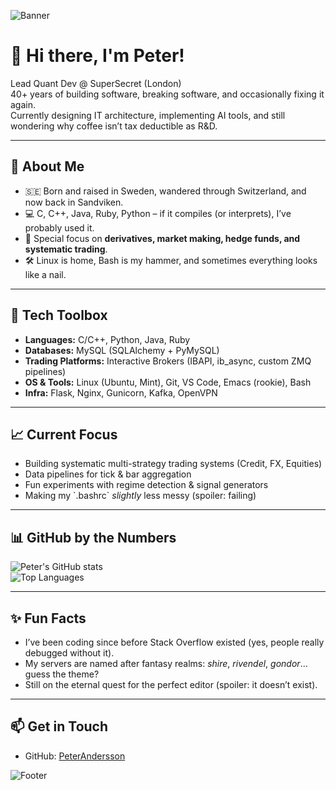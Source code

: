 ![Banner](https://capsule-render.vercel.app/api?type=waving&color=gradient&height=180&section=header&text=Peter%20Andersson%20👨‍💻&fontSize=36&fontAlignY=35&desc=Lead%20Quant%20Dev%20%7C%20Systematic%20Trading%20%7C%20AI%20Tools&descAlignY=55&descAlign=50)

# 👋 Hi there, I'm Peter!

Lead Quant Dev @ SuperSecret (London)  
40+ years of building software, breaking software, and occasionally fixing it again.  
Currently designing IT architecture, implementing AI tools, and still wondering why coffee isn’t tax deductible as R&D.

---

## 🚀 About Me
- 🇸🇪 Born and raised in Sweden, wandered through Switzerland, and now back in Sandviken.  
- 💻 C, C++, Java, Ruby, Python – if it compiles (or interprets), I’ve probably used it.  
- 🏦 Special focus on **derivatives, market making, hedge funds, and systematic trading**.  
- 🛠 Linux is home, Bash is my hammer, and sometimes everything looks like a nail.  

---

## 🧰 Tech Toolbox
- **Languages:** C/C++, Python, Java, Ruby  
- **Databases:** MySQL (SQLAlchemy + PyMySQL)  
- **Trading Platforms:** Interactive Brokers (IBAPI, ib_async, custom ZMQ pipelines)  
- **OS & Tools:** Linux (Ubuntu, Mint), Git, VS Code, Emacs (rookie), Bash  
- **Infra:** Flask, Nginx, Gunicorn, Kafka, OpenVPN  

---

## 📈 Current Focus
- Building systematic multi-strategy trading systems (Credit, FX, Equities)  
- Data pipelines for tick & bar aggregation  
- Fun experiments with regime detection & signal generators  
- Making my \`.bashrc\` *slightly* less messy (spoiler: failing)  

---

## 📊 GitHub by the Numbers
![Peter's GitHub stats](https://github-readme-stats.vercel.app/api?username=fshsweden&show_icons=true&theme=radical)  
![Top Languages](https://github-readme-stats.vercel.app/api/top-langs/?username=fshsweden&layout=compact&theme=radical)

---

## ✨ Fun Facts
- I’ve been coding since before Stack Overflow existed (yes, people really debugged without it).  
- My servers are named after fantasy realms: *shire*, *rivendel*, *gondor*… guess the theme?  
- Still on the eternal quest for the perfect editor (spoiler: it doesn’t exist).  

---

## 📫 Get in Touch
- GitHub: [PeterAndersson](https://github.com/fshsweden)

![Footer](https://capsule-render.vercel.app/api?type=waving&color=gradient&height=100&section=footer)
